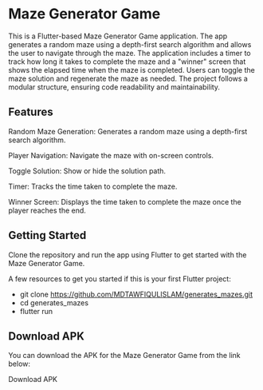 # Maze Generator Game

This is a Flutter-based Maze Generator Game application. The app generates a random maze using a depth-first search algorithm and allows the user to navigate through the maze. The application includes a timer to track how long it takes to complete the maze and a "winner" screen that shows the elapsed time when the maze is completed. Users can toggle the maze solution and regenerate the maze as needed. The project follows a modular structure, ensuring code readability and maintainability.

## Features

Random Maze Generation: Generates a random maze using a depth-first search algorithm.

Player Navigation: Navigate the maze with on-screen controls.

Toggle Solution: Show or hide the solution path.

Timer: Tracks the time taken to complete the maze.

Winner Screen: Displays the time taken to complete the maze once the player reaches the end.



## Getting Started

Clone the repository and run the app using Flutter to get started with the Maze Generator Game.

A few resources to get you started if this is your first Flutter project:

- git clone https://github.com/MDTAWFIQULISLAM/generates_mazes.git
- cd generates_mazes
- flutter run



## Download APK

You can download the APK for the Maze Generator Game from the link below:

Download APK <!-- https://drive.google.com/file/d/1R51BVOqU7aZ7ijffCROuaZzmTja99_Ax/view?usp=drive_link -->



